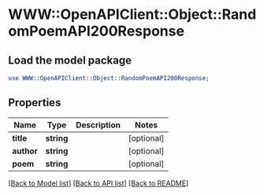 # WWW::OpenAPIClient::Object::RandomPoemAPI200Response

## Load the model package
```perl
use WWW::OpenAPIClient::Object::RandomPoemAPI200Response;
```

## Properties
Name | Type | Description | Notes
------------ | ------------- | ------------- | -------------
**title** | **string** |  | [optional] 
**author** | **string** |  | [optional] 
**poem** | **string** |  | [optional] 

[[Back to Model list]](../README.md#documentation-for-models) [[Back to API list]](../README.md#documentation-for-api-endpoints) [[Back to README]](../README.md)


